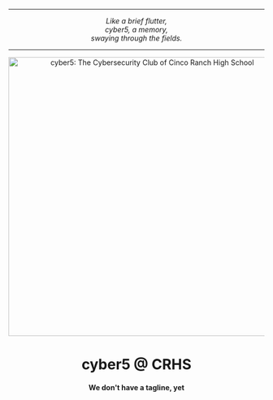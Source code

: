 <hr>
<p align="center"><i>
  Like a brief flutter,<br>
  cyber5, a memory,<br>
  swaying through the fields.
</i></p>
<hr>

<p align="center">
  <img width="550" alt="cyber5: The Cybersecurity Club of Cinco Ranch High School" src="https://github.com/user-attachments/assets/bb4f8a18-b2c8-4781-8969-1f2084f6dad1" />
</p>
<h1 align="center">cyber5 @ CRHS</h1>
<h4 align="center">We don't have a tagline, yet</h4>

